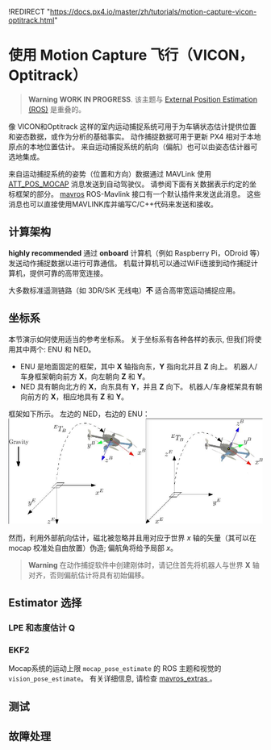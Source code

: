 !REDIRECT "https://docs.px4.io/master/zh/tutorials/motion-capture-vicon-optitrack.html"

# 使用 Motion Capture 飞行（VICON，Optitrack）

> **Warning** **WORK IN PROGRESS**. 该主题与 [External Position Estimation (ROS)](../ros/external_position_estimation.md) 是重叠的。

像 VICON和Optitrack 这样的室内运动捕捉系统可用于为车辆状态估计提供位置和姿态数据，或作为分析的基础事实。 动作捕捉数据可用于更新 PX4 相对于本地原点的本地位置估计。 来自运动捕捉系统的航向（偏航）也可以由姿态估计器可选地集成。

来自运动捕捉系统的姿势（位置和方向）数据通过 MAVLink 使用 [ATT_POS_MOCAP](https://mavlink.io/en/messages/common.html#ATT_POS_MOCAP) 消息发送到自动驾驶仪。 请参阅下面有关数据表示约定的坐标框架的部分。 [mavros](../ros/mavros_installation.md) ROS-Mavlink 接口有一个默认插件来发送此消息。 这些消息也可以直接使用MAVLINK库并编写C/C++代码来发送和接收。

## 计算架构

**highly recommended** 通过 **onboard** 计算机（例如 Raspberry Pi，ODroid 等）发送动作捕捉数据以进行可靠通信。 机载计算机可以通过WiFi连接到动作捕捉计算机，提供可靠的高带宽连接。

大多数标准遥测链路（如 3DR/SiK 无线电）**不** 适合高带宽运动捕捉应用。

## 坐标系

本节演示如何使用适当的参考坐标系。 关于坐标系有各种各样的表示, 但我们将使用其中两个: ENU 和 NED。

* ENU 是地面固定的框架，其中 **X** 轴指向东，**Y** 指向北并且 **Z** 向上。 机器人/车身框架朝向前方 **X**，向左朝向 **Z** 和 **Y**。
* NED 具有朝向北方的 **X**，向东具有 **Y**，并且 **Z** 向下。 机器人/车身框架具有朝向前方的 **X**，相应地具有 **Z** 和 **Y**。

框架如下所示。 左边的 NED，右边的 ENU： ![参考机架](../../assets/lpe/ref_frames.png)

然而，利用外部航向估计，磁北被忽略并且用对应于世界 *x* 轴的矢量（其可以在 mocap 校准处自由放置）伪造; 偏航角将给予局部 *x*。

> **Warning** 在动作捕捉软件中创建刚体时，请记住首先将机器人与世界 **X** 轴对齐，否则偏航估计将具有初始偏移。

## Estimator 选择

### LPE 和态度估计 Q

### EKF2

Mocap系统的运动上限 `mocap_pose_estimate` 的 ROS 主题和视觉的 `vision_pose_estimate`。 有关详细信息, 请检查 [ mavros_extras ](http://wiki.ros.org/mavros_extras)。

## 测试

## 故障处理